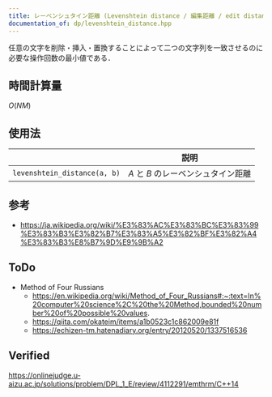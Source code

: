 ```yaml
---
title: レーベンシュタイン距離 (Levenshtein distance / 編集距離 / edit distance)
documentation_of: dp/levenshtein_distance.hpp
---
```


任意の文字を削除・挿入・置換することによって二つの文字列を一致させるのに必要な操作回数の最小値である．


## 時間計算量

$O(NM)$


## 使用法

||説明|
|:--:|:--:|
|`levenshtein_distance(a, b)`|$A$ と $B$ のレーベンシュタイン距離|


## 参考

- https://ja.wikipedia.org/wiki/%E3%83%AC%E3%83%BC%E3%83%99%E3%83%B3%E3%82%B7%E3%83%A5%E3%82%BF%E3%82%A4%E3%83%B3%E8%B7%9D%E9%9B%A2


## ToDo

- Method of Four Russians
  - https://en.wikipedia.org/wiki/Method_of_Four_Russians#:~:text=In%20computer%20science%2C%20the%20Method,bounded%20number%20of%20possible%20values.
  - https://qiita.com/okateim/items/a1b0523c1c862009e81f
  - https://echizen-tm.hatenadiary.org/entry/20120520/1337516536


## Verified

https://onlinejudge.u-aizu.ac.jp/solutions/problem/DPL_1_E/review/4112291/emthrm/C++14
